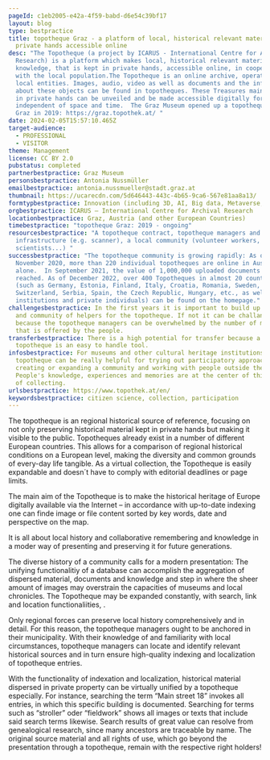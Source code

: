 ```yaml
---
pageId: c1eb2005-e42a-4f59-babd-d6e54c39bf17
layout: blog
type: bestpractice
title: topotheque Graz - a platform of local, historical relevant material in
  private hands accessible online
desc: "The Topotheque (a project by ICARUS - International Centre for Archival
  Research) is a platform which makes local, historical relevant material and
  knowledge, that is kept in private hands, accessible online, in cooperation
  with the local population.The Topotheque is an online archive, operated in
  local entities. Images, audio, video as well as documents and the information
  about these objects can be found in topotheques. These Treasures mainly hidden
  in private hands can be unveiled and be made accessible digitally for anybody
  independent of space and time.  The Graz Museum opened up a topotheque for
  Graz in 2019: https://graz.topothek.at/ "
date: 2024-02-05T15:57:10.465Z
target-audience:
  - PROFESSIONAL
  - VISITOR
theme: Management
license: CC BY 2.0
pubstatus: completed
partnerbestpractice: Graz Museum
personsbestpractice: Antonia Nussmüller
emailbestpractice: antonia.nussmueller@stadt.graz.at
thumbnail: https://ucarecdn.com/5d646443-443c-4b65-9ca6-567e81aa8a13/
formtypbestpractice: Innovation (including 3D, AI, Big data, Metaverse, etc)
orgbestpractice: ICARUS – International Centre for Archival Research
locationbestpractice: Graz, Austria (and other European Countries)
timebestpractice: "topotheque Graz: 2019 - ongoing"
resourcesbestpractice: "A topotheque contract, topotheque managers and technical
  infrastructure (e.g. scanner), a local community (volunteer workers, citizen
  scientists...) "
successbestpractice: "The topotheque community is growing rapidly: As of
  November 2020, more than 220 individual topotheques are online in Austria
  alone.  In September 2021, the value of 1,000,000 uploaded documents was
  reached. As of December 2022, over 400 Topotheques in almost 20 countries
  (such as Germany, Estonia, Finland, Italy, Croatia, Romania, Sweden,
  Switzerland, Serbia, Spain, the Czech Republic, Hungary, etc., as well as by
  institutions and private individuals) can be found on the homepage."
challengesbestpractice: In the first years it is important to build up a network
  and community of helpers for the topotheque. If not it can be challanging
  because the topotheque managers can be overwhelmed by the number of material
  that is offered by the people.
transferbestpractice: There is a high potential for transfer because a
  topotheque is an easy to handle tool.
infosbestpractice: For museums and other cultural heritage institutions the
  topotheque can be really helpful for trying out participatory approaches,
  creating or expanding a community and working with people outside the museum.
  People's knowledge, experiences and memories are at the center of this format
  of collecting.
urlsbestpractice: https://www.topothek.at/en/
keywordsbestpractice: citizen science, collection, participation
---
```

The topotheque is an regional historical source of reference, focusing on not only preserving historical material kept in private hands but making it visible to the public. Topotheques already exist in a number of different European countries. This allows for a comparison of regional historical conditions on a European level, making the diversity and common grounds of every-day life tangible. As a virtual collection, the Topotheque is easily expandable and doesn´t have to comply with editorial deadlines or page limits.

The main aim of the Topotheque is to make the historical heritage of Europe digitally available via the Internet – in accordance with up-to-date indexing one can finde image or file content sorted by key words, date and perspective on the map.

It is all about local history and collaborative remembering and knowledge in a moder way of presenting and preserving it for future generations.

The diverse history of a community calls for a modern presentation: The unifying functionalitiy of a database can accomplish the aggregation of dispersed material, documents and knowledge and step in where the sheer amount of images may overstrain the capacities of museums and local chronicles. The Topotheque may be expanded constantly, with search, link and location functionaliities, .

Only regional forces can preserve local history comprehensively and in detail. For this reason, the topotheque managers ought to be anchored in their municipality. With their knowledge of and familiarity with local circumstances, topotheque managers can locate and identify relevant historical sources and in turn ensure high-quality indexing and localization of topotheque entries.

With the functionality of indexation and localization, historical material dispersed in private property can be virtually unified by a topotheque especially. For instance, searching the term “Main street 18” invokes all entries, in which this specific building is documented. Searching for terms such as “stroller” oder “fieldwork” shows all images or texts that include said search terms likewise. Search results of great value can resolve from genealogical research, since many ancestors are traceable by name.
The original source material and all rights of use, which go beyond the presentation through a topotheque, remain with the respective right holders!